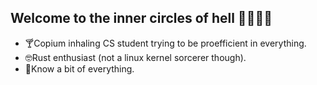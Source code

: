 ## Welcome to the inner circles of hell 👺👺👺👺

 - 🍸Copium inhaling CS student trying to be proefficient in everything.
 - 🤓Rust enthusiast (not a linux kernel sorcerer though).
 - 🤪Know a bit of everything.
